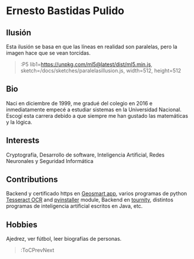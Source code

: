 # Ernesto Bastidas Pulido

## Ilusión

Esta ilusión se basa en que las líneas en realidad son paralelas, pero la imagen hace que se vean torcidas.

 > :P5 lib1=https://unpkg.com/ml5@latest/dist/ml5.min.js, sketch=/docs/sketches/paralelasillusion.js, width=512, height=512

## Bio
Naci en diciembre de 1999, me gradué del colegio en 2016 e inmediatamente empecé a estudiar sistemas en la Universidad Nacional. Escogí esta carrera debido a que siempre me han gustado las matemáticas y la lógica. 

## Interests

Cryptografía, Desarrollo de software, Inteligencia Artificial, Redes Neuronales y Seguridad Informática

## Contributions

Backend y certificado https en [Geosmart app](https://github.com/GEGOSMART), varios programas de python [Tesseract OCR](https://en.wikipedia.org/wiki/Tesseract_(software)) and [pyinstaller](https://pypi.org/project/pyinstaller/) module, Backend en [tournity](https://github.com/tournity), distintos programas de inteligencia artificial escritos en Java, etc.

## Hobbies

Ajedrez, ver fútbol, leer biografías de personas.

> :ToCPrevNext